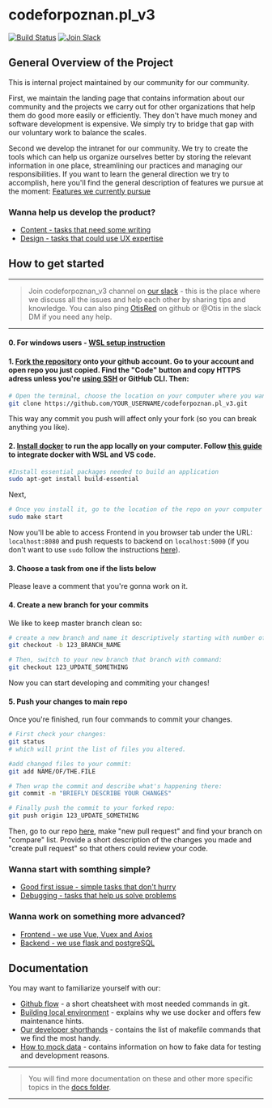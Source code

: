 # codeforpoznan.pl_v3

[![Build Status](https://travis-ci.com/CodeForPoznan/codeforpoznan.pl_v3.svg?branch=master)](https://travis-ci.com/CodeForPoznan/codeforpoznan.pl_v3)
[![Join Slack](https://img.shields.io/badge/slack-join%20chat-4a154b)](https://join.slack.com/t/codeforpoznan/shared_invite/zt-8a7u52j8-yqB01C2YgYF4Lvd1pFM_jw)

## General Overview of the Project
This is internal project maintained by our community for our community. 

First, we maintain the landing page that contains information about 
our community and the projects we carry out for other organizations 
that help them do good more easily or efficiently. They don't have much money 
and software development is expensive. We simply try to bridge that gap 
with our voluntary work to balance the scales.

Second we develop the intranet for our community. We try to create the tools 
which can help us organize ourselves better by storing the relevant information
in one place, streamlining our practices and managing our responsibilities. 
If you want to learn the general direction we try to accomplish, here you'll 
find the general description of features we pursue at the moment:
[Features we currently pursue](https://github.com/CodeForPoznan/codeforpoznan.pl_v3/issues?q=is%3Aopen+is%3Aissue+label%3AEpic)

### Wanna help us develop the product?
* [Content - tasks that need some writing](https://github.com/CodeForPoznan/codeforpoznan.pl_v3/issues?q=is%3Aopen+is%3Aissue+label%3A%22content+needed%22+sort%3Acreated-asc)
* [Design - tasks that could use UX expertise](https://github.com/CodeForPoznan/codeforpoznan.pl_v3/issues?q=is%3Aopen+is%3Aissue+label%3A%22UX+needed%22)

## How to get started

---
> Join codeforpoznan_v3 channel on [our slack](https://join.slack.com/t/codeforpoznan/shared_invite/zt-8a7u52j8-yqB01C2YgYF4Lvd1pFM_jw) - this is the place where we discuss all the issues and help each other by sharing tips and knowledge. You can also ping [OtisRed](https://github.com/OtisRed) on github or @Otis in the slack DM if you need any help.
---

#### 0. For windows users - [WSL setup instruction](https://learn.microsoft.com/pl-pl/windows/wsl/setup/environment#set-up-your-linux-user-info)

#### 1. [Fork the repository](https://docs.github.com/en/get-started/quickstart/fork-a-repo) onto your github account. Go to your account and open repo you just copied. Find the "Code" button and copy HTTPS adress unless you're [using SSH](https://docs.github.com/en/authentication/connecting-to-github-with-ssh) or GitHub CLI. Then:  
```bash
# Open the terminal, choose the location on your computer where you want to keep it and paste in the command: 
git clone https://github.com/YOUR_USERNAME/codeforpoznan.pl_v3.git
```
This way any commit you push will affect only your fork (so you can break anything you like).

#### 2. [Install docker](https://docs.docker.com/engine/install/) to run the app locally on your computer. Follow [this guide](https://learn.microsoft.com/en-us/windows/wsl/tutorials/wsl-containers) to integrate docker with WSL and VS code.
```bash
#Install essential packages needed to build an application
sudo apt-get install build-essential
```
Next,
```bash
# Once you install it, go to the location of the repo on your computer and run command: 
sudo make start 
```
Now you'll be able to access Frontend in you browser tab under the URL: ```localhost:8080``` and push requests to backend on ```localhost:5000```
(if you don't want to use ```sudo``` follow the instructions [here](https://docs.docker.com/engine/install/linux-postinstall/)).

#### 3. Choose a task from one if the lists below 
Please leave a comment that you're gonna work on it.

#### 4. Create a new branch for your commits 
We like to keep master branch clean so:
```bash
# create a new branch and name it descriptively starting with number of your task e.g. "123_UPDATE_SOMETHING":
git checkout -b 123_BRANCH_NAME
```
```bash
# Then, switch to your new branch that branch with command: 
git checkout 123_UPDATE_SOMETHING
```
Now you can start developing and commiting your changes!

#### 5. Push your changes to main repo
Once you're finished, run four commands to commit your changes. 
```bash
# First check your changes:
git status
# which will print the list of files you altered.
```
```bash
#add changed files to your commit: 
git add NAME/OF/THE.FILE
```
```bash
# Then wrap the commit and describe what's happening there:
git commit -m "BRIEFLY DESCRIBE YOUR CHANGES"
``` 
```bash
# Finally push the commit to your forked repo:
git push origin 123_UPDATE_SOMETHING
``` 
Then, go to our repo [here](https://github.com/CodeForPoznan/codeforpoznan.pl_v3/pulls), make "new pull request" and find your branch on "compare" list. Provide a short description of the changes you made and "create pull request" so that others could review your code. 

### Wanna start with somthing simple?
* [Good first issue - simple tasks that don't hurry](https://github.com/CodeForPoznan/codeforpoznan.pl_v3/issues?q=is%3Aopen+is%3Aissue+label%3A%22good+first+issue%22+-label%3A%22Refinement+needed%22+sort%3Acreated-asc+-label%3A%22UX+needed%22+-label%3A%22content+needed%22+no%3Aassignee)
* [Debugging - tasks that help us solve problems](https://github.com/CodeForPoznan/codeforpoznan.pl_v3/issues?q=is%3Aopen+is%3Aissue+label%3Abug+-label%3A%22Refinement+needed%22+-label%3A%22UX+needed%22+no%3Aassignee+sort%3Acreated-asc)

### Wanna work on something more advanced?
* [Frontend - we use Vue, Vuex and Axios](https://github.com/CodeForPoznan/codeforpoznan.pl_v3/issues?q=is%3Aopen+is%3Aissue+label%3Afrontend+-label%3A%22good+first+issue%22+-label%3A%22Refinement+needed%22+-label%3A%22UX+needed%22+-label%3Abug+no%3Aassignee+sort%3Acreated-asc)
* [Backend - we use flask and postgreSQL](https://github.com/CodeForPoznan/codeforpoznan.pl_v3/issues?q=is%3Aopen+is%3Aissue+label%3Abackend+-label%3A%22content+needed%22+-label%3A%22Refinement+needed%22+-label%3A%22good+first+issue%22+-label%3A%22UX+needed%22+no%3Aassignee+sort%3Acreated-asc+-label%3Abug)

## Documentation
You may want to familiarize yourself with our:
* [Github flow](https://github.com/CodeForPoznan/Community/blob/master/knowledge-base/github-flow.md) - a short cheatsheet with most needed commands in git.
* [Building local environment](https://github.com/CodeForPoznan/codeforpoznan.pl_v3/blob/master/docs/development/contenerized_environment.md) - explains why we use docker and offers few maintenance hints. 
* [Our developer shorthands](https://github.com/CodeForPoznan/codeforpoznan.pl_v3/blob/master/docs/development/developer_shorthands.md) - contains the list of makefile commands that we find the most handy.
* [How to mock data](https://github.com/CodeForPoznan/codeforpoznan.pl_v3/blob/master/docs/development/mocking_database.md) - contains information on how to fake data for testing and development reasons.
---
> You will find more documentation on these and other more specific topics in the [docs folder](https://github.com/CodeForPoznan/codeforpoznan.pl_v3/tree/master/docs). 
---
